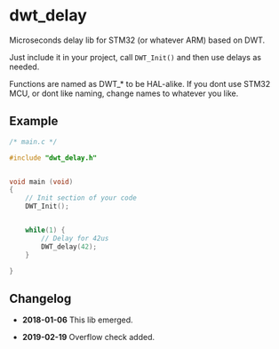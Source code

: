 # dwt_delay
Microseconds delay lib for STM32 (or whatever ARM) based on DWT.

Just include it in your project, call `DWT_Init()` and then use delays as needed.

Functions are named as DWT_* to be HAL-alike.
If you dont use STM32 MCU, or dont like naming, change names to whatever you like.


## Example

```c
/* main.c */

#include "dwt_delay.h"


void main (void)
{
    // Init section of your code
    DWT_Init();


    while(1) {
        // Delay for 42us
        DWT_delay(42);
    }

}
```

## Changelog
- **2018-01-06**
This lib emerged.

- **2019-02-19**
Overflow check added.
